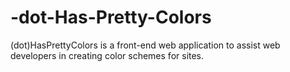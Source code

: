 # -dot-Has-Pretty-Colors

(dot)HasPrettyColors is a front-end web application to assist web developers in creating color schemes for sites.
